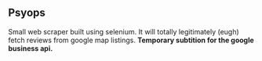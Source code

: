 ## Psyops 

Small web scraper built using selenium. It will totally legitimately (eugh) fetch reviews from
google map listings. **Temporary subtition for the google business api.**
